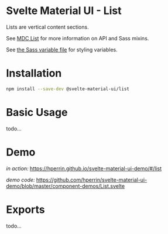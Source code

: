 # Svelte Material UI - List

Lists are vertical content sections.

See [MDC List](https://material.io/develop/web/components/lists/) for more information on API and Sass mixins.

See [the Sass variable file](https://github.com/material-components/material-components-web/blob/v3.1.1/packages/mdc-list/_variables.scss) for styling variables.

# Installation

```sh
npm install --save-dev @svelte-material-ui/list
```

# Basic Usage

todo...

# Demo

*in action:* https://hperrin.github.io/svelte-material-ui-demo/#/list

*demo code:* https://github.com/hperrin/svelte-material-ui-demo/blob/master/component-demos/List.svelte

# Exports

todo...